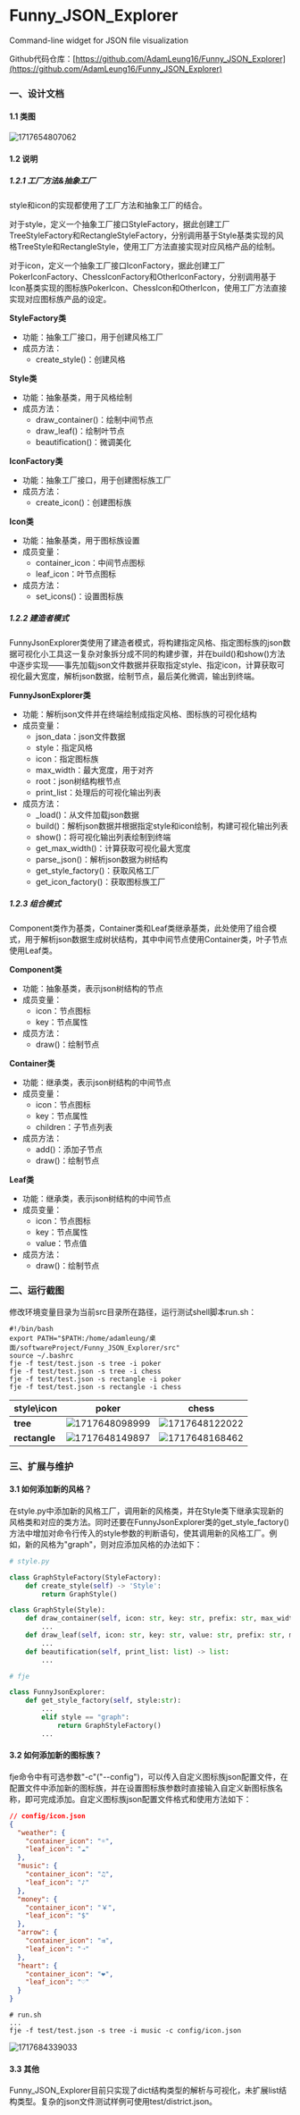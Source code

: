 # Funny_JSON_Explorer

Command-line widget for JSON file visualization

Github代码仓库：[https://github.com/AdamLeung16/Funny_JSON_Explorer](https://github.com/AdamLeung16/Funny_JSON_Explorer)

### 一、设计文档

#### 1.1 类图

![1717654807062](image/README/1717654807062.png)

#### 1.2 说明

##### 1.2.1 工厂方法&抽象工厂

style和icon的实现都使用了工厂方法和抽象工厂的结合。

对于style，定义一个抽象工厂接口StyleFactory，据此创建工厂TreeStyleFactory和RectangleStyleFactory，分别调用基于Style基类实现的风格TreeStyle和RectangleStyle，使用工厂方法直接实现对应风格产品的绘制。

对于icon，定义一个抽象工厂接口IconFactory，据此创建工厂PokerIconFactory、ChessIconFactory和OtherIconFactory，分别调用基于Icon基类实现的图标族PokerIcon、ChessIcon和OtherIcon，使用工厂方法直接实现对应图标族产品的设定。

**StyleFactory类**

* 功能：抽象工厂接口，用于创建风格工厂
* 成员方法：
  * create_style()：创建风格

**Style类**

* 功能：抽象基类，用于风格绘制
* 成员方法：
  * draw_container()：绘制中间节点
  * draw_leaf()：绘制叶节点
  * beautification()：微调美化

**IconFactory类**

* 功能：抽象工厂接口，用于创建图标族工厂
* 成员方法：
  * create_icon()：创建图标族

**Icon类**

* 功能：抽象基类，用于图标族设置
* 成员变量：
  * container_icon：中间节点图标
  * leaf_icon：叶节点图标
* 成员方法：
  * set_icons()：设置图标族

##### 1.2.2 建造者模式

FunnyJsonExplorer类使用了建造者模式，将构建指定风格、指定图标族的json数据可视化小工具这一复杂对象拆分成不同的构建步骤，并在build()和show()方法中逐步实现——事先加载json文件数据并获取指定style、指定icon，计算获取可视化最大宽度，解析json数据，绘制节点，最后美化微调，输出到终端。

**FunnyJsonExplorer类**

* 功能：解析json文件并在终端绘制成指定风格、图标族的可视化结构
* 成员变量：
  * json_data：json文件数据
  * style：指定风格
  * icon：指定图标族
  * max_width：最大宽度，用于对齐
  * root：json树结构根节点
  * print_list：处理后的可视化输出列表
* 成员方法：
  * _load()：从文件加载json数据
  * build()：解析json数据并根据指定style和icon绘制，构建可视化输出列表
  * show()：将可视化输出列表绘制到终端
  * get_max_width()：计算获取可视化最大宽度
  * parse_json()：解析json数据为树结构
  * get_style_factory()：获取风格工厂
  * get_icon_factory()：获取图标族工厂

##### 1.2.3 组合模式

Component类作为基类，Container类和Leaf类继承基类，此处使用了组合模式，用于解析json数据生成树状结构，其中中间节点使用Container类，叶子节点使用Leaf类。

**Component类**

* 功能：抽象基类，表示json树结构的节点
* 成员变量：
  * icon：节点图标
  * key：节点属性
* 成员方法：
  * draw()：绘制节点

**Container类**

* 功能：继承类，表示json树结构的中间节点
* 成员变量：
  * icon：节点图标
  * key：节点属性
  * children：子节点列表
* 成员方法：
  * add()：添加子节点
  * draw()：绘制节点

**Leaf类**

* 功能：继承类，表示json树结构的中间节点
* 成员变量：
  * icon：节点图标
  * key：节点属性
  * value：节点值
* 成员方法：
  * draw()：绘制节点

### 二、运行截图

修改环境变量目录为当前src目录所在路径，运行测试shell脚本run.sh：

```shell
#!/bin/bash
export PATH="$PATH:/home/adamleung/桌面/softwareProject/Funny_JSON_Explorer/src"
source ~/.bashrc
fje -f test/test.json -s tree -i poker
fje -f test/test.json -s tree -i chess
fje -f test/test.json -s rectangle -i poker
fje -f test/test.json -s rectangle -i chess
```

| style\icon          | poker                                          | chess                                          |
| ------------------- | ---------------------------------------------- | ---------------------------------------------- |
| **tree**      | ![1717648098999](image/README/1717648098999.png) | ![1717648122022](image/README/1717648122022.png) |
| **rectangle** | ![1717648149897](image/README/1717648149897.png) | ![1717648168462](image/README/1717648168462.png) |

### 三、扩展与维护

#### 3.1 如何添加新的风格？

在style.py中添加新的风格工厂，调用新的风格类，并在Style类下继承实现新的风格类和对应的类方法。同时还要在FunnyJsonExplorer类的get_style_factory()方法中增加对命令行传入的style参数的判断语句，使其调用新的风格工厂。例如，新的风格为"graph"，则对应添加风格的办法如下：

```python
# style.py

class GraphStyleFactory(StyleFactory):
    def create_style(self) -> 'Style':
        return GraphStyle()

class GraphStyle(Style):
    def draw_container(self, icon: str, key: str, prefix: str, max_width: int, is_last: bool) -> Union[list,str]:
        ...
    def draw_leaf(self, icon: str, key: str, value: str, prefix: str, max_width: int, is_last: bool) -> Union[list,str]:
        ...
    def beautification(self, print_list: list) -> list:
        ...
```

```python
# fje

class FunnyJsonExplorer:
    def get_style_factory(self, style:str):
        ...
        elif style == "graph":
            return GraphStyleFactory()
        ...
```

#### 3.2 如何添加新的图标族？

fje命令中有可选参数"-c"("--config")，可以传入自定义图标族json配置文件，在配置文件中添加新的图标族，并在设置图标族参数时直接输入自定义新图标族名称，即可完成添加。自定义图标族json配置文件格式和使用方法如下：

```json
// config/icon.json
{
  "weather": {                   
    "container_icon": "☼",       
    "leaf_icon": "☁"                                
  },
  "music": {                   
    "container_icon": "♫",       
    "leaf_icon": "♪"                                
  },
  "money": {                   
    "container_icon": "￥",       
    "leaf_icon": "$"                                
  },
  "arrow": {                   
    "container_icon": "⇉",       
    "leaf_icon": "➝"                                
  },
  "heart": {                   
    "container_icon": "❤",       
    "leaf_icon": "♡"                                
  }
}
```

```shell
# run.sh
...
fje -f test/test.json -s tree -i music -c config/icon.json
```

![1717684339033](image/README/1717684339033.png)

#### 3.3 其他

Funny_JSON_Explorer目前只实现了dict结构类型的解析与可视化，未扩展list结构类型。复杂的json文件测试样例可使用test/district.json。

